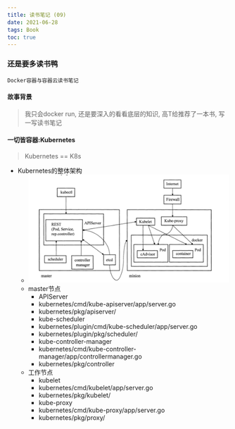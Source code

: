 ```yaml
---
title: 读书笔记 (09)
date: 2021-06-28
tags: Book
toc: true
---
```


### 还是要多读书鸭
    Docker容器与容器云读书笔记

<!-- more -->

#### 故事背景
> 我只会docker run, 还是要深入的看看底层的知识, 高T给推荐了一本书, 写一写读书笔记

#### 一切皆容器:Kubernetes
> Kubernetes == K8s
- Kubernetes的整体架构
    * ![Kubernetes的整体架构](/img/20210628_1.png)
    * master节点
        * APIServer
        * kubernetes/cmd/kube-apiserver/app/server.go
        * kubernetes/pkg/apiserver/
        * kube-scheduler
        * kubernetes/plugin/cmd/kube-scheduler/app/server.go
        * kubernetes/plugin/pkg/scheduler/
        * kube-controller-manager
        * kubernetes/cmd/kube-controller-manager/app/controllermanager.go
        * kubernetes/pkg/controller
    * 工作节点
        * kubelet
        * kubernetes/cmd/kubelet/app/server.go
        * kubernetes/pkg/kubelet/
        * kube-proxy
        * kubernetes/cmd/kube-proxy/app/server.go
        * kubernetes/pkg/proxy/



